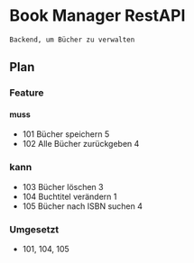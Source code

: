 # Book Manager RestAPI

    Backend, um Bücher zu verwalten


## Plan

### Feature
#### muss
* 101 Bücher speichern        5
* 102 Alle Bücher zurückgeben 4 
### kann
* 103 Bücher löschen          3
* 104 Buchtitel verändern     1 
* 105 Bücher nach ISBN suchen 4



### Umgesetzt
* 101, 104, 105
